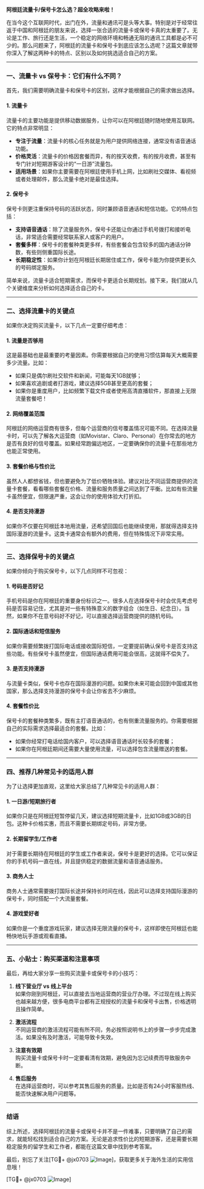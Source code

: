**阿根廷流量卡/保号卡怎么选？超全攻略来啦！**

在当今这个互联网时代，出门在外，流量和通讯可是头等大事。特别是对于经常往返于中国和阿根廷的朋友来说，选择一张合适的流量卡或保号卡真的太重要了。无论是工作、旅行还是生活，一个稳定的网络环境和畅通无阻的通讯工具都是必不可少的。那么问题来了，阿根廷的流量卡和保号卡到底应该怎么选呢？这篇文章就带你深入了解这两种卡的特点、区别以及如何挑选适合自己的方案。

---

### **一、流量卡 vs 保号卡：它们有什么不同？**

首先，我们需要明确流量卡和保号卡的区别，这样才能根据自己的需求做出选择。

#### **1. 流量卡**
流量卡的主要功能是提供移动数据服务，让你可以在阿根廷随时随地使用互联网。它的特点非常明显：
- **专注于流量**：流量卡的核心任务就是为用户提供网络连接，通常没有语音通话功能。
- **价格灵活**：流量卡的价格因套餐而异，有的按天收费，有的按月收费，甚至有专门针对短期游客设计的“一日游”流量包。
- **适用场景**：如果你主要需要在阿根廷使用手机上网，比如刷社交媒体、看视频或者处理邮件，那么流量卡绝对是最佳选择。

#### **2. 保号卡**
保号卡则更注重保持号码的活跃状态，同时兼顾语音通话和短信功能。它的特点包括：
- **支持语音通话**：除了流量服务外，保号卡还能让你通过手机号拨打和接听电话，非常适合需要经常联系家人或客户的用户。
- **套餐多样**：保号卡的套餐种类更多样，有些套餐会包含较多的国内通话分钟数，有些则侧重国际长途。
- **长期稳定性**：如果你计划在阿根廷长期居住或工作，保号卡能为你提供更长久的号码绑定服务。

简单来说，流量卡适合短期需求，而保号卡更适合长期规划。接下来，我们就从几个关键维度来分析如何选择适合自己的卡。

---

### **二、选择流量卡的关键点**

如果你决定购买流量卡，以下几点一定要仔细考虑：

#### **1. 流量是否够用**
这是最基础也是最重要的考量因素。你需要根据自己的使用习惯估算每天大概需要多少流量。比如：
- 如果只是偶尔刷社交软件和新闻，可能每天1GB就够；
- 如果喜欢追剧或者打游戏，建议选择5GB甚至更高的套餐；
- 如果你是重度用户，比如频繁下载文件或者使用高清直播软件，那直接上无限流量套餐吧！

#### **2. 网络覆盖范围**
阿根廷的网络运营商有很多，但每个运营商的信号覆盖情况可能不同。在选择流量卡时，可以先了解各大运营商（如Movistar、Claro、Personal）在你常去的地方是否有良好的信号覆盖。如果经常跑偏远地区，一定要确保你的流量卡在那些地方也能正常使用。

#### **3. 套餐价格与性价比**
虽然人人都想省钱，但也要避免为了低价牺牲体验。建议对比不同运营商提供的流量卡套餐，看看哪些套餐在价格、流量和服务质量之间达到了平衡。比如有些流量卡虽然便宜，但限速严重，这会让你的使用体验大打折扣。

#### **4. 是否支持漫游**
如果你不仅要在阿根廷本地用流量，还希望回国后也能继续使用，那就得选择支持国际漫游的流量卡。这类卡通常会有额外的费用，但在特殊情况下非常实用。

---

### **三、选择保号卡的关键点**

如果你倾向于购买保号卡，以下几点同样不可忽视：

#### **1. 号码是否好记**
手机号码是你在阿根廷的重要身份标识之一。很多人在选择保号卡时会优先考虑号码是否容易记住，尤其是对一些有特殊意义的数字组合（如生日、纪念日）。当然，如果你不在意号码好不好记，可以直接选择运营商提供的随机号码。

#### **2. 国际通话和短信服务**
如果你需要频繁拨打国际电话或接收国际短信，一定要提前确认保号卡是否支持这些功能。有些保号卡虽然便宜，但国际通话费用可能会很高，这就得不偿失了。

#### **3. 是否支持漫游**
与流量卡类似，保号卡也存在国际漫游的问题。如果你未来可能会回到中国或其他国家，那么选择支持漫游的保号卡会让你省去不少麻烦。

#### **4. 套餐性价比**
保号卡的套餐种类繁多，既有主打语音通话的，也有侧重流量服务的。你需要根据自己的实际需求选择最适合的套餐。比如：
- 如果你经常打电话给国内客户，可以选择语音通话时长较多的套餐；
- 如果你在阿根廷期间还需要大量使用流量，可以选择包含流量赠送的套餐。

---

### **四、推荐几种常见卡的适用人群**

为了让选择更加直观，这里给大家总结了几种常见卡的适用人群：

#### **1. 一日游/短期旅行者**
如果你只是在阿根廷短暂停留几天，建议选择短期流量卡，比如1GB或3GB的日包。这种卡价格实惠，而且不需要长期绑定号码，非常方便。

#### **2. 长期留学生/工作者**
对于需要长期待在阿根廷的学生或工作者来说，保号卡是更好的选择。它可以保证你的手机号码一直在线，并且提供稳定的数据流量和语音通话服务。

#### **3. 商务人士**
商务人士通常需要拨打国际长途并保持长时间在线，因此可以选择支持国际漫游的保号卡，同时搭配一个大流量套餐。

#### **4. 游戏爱好者**
如果你是一个重度游戏玩家，建议选择无限流量的保号卡，这样即使在阿根廷也能畅快地玩手游或观看直播。

---

### **五、小贴士：购买渠道和注意事项**

最后，再给大家分享一些购买流量卡或保号卡的小技巧：

1. **线下营业厅 vs 线上平台**  
   如果你刚到阿根廷，可以直接去当地运营商的营业厅办理。不过现在线上购买也越来越方便，很多电商平台都有正规授权的流量卡和保号卡出售，价格透明且操作简单。

2. **激活流程**  
   不同运营商的激活流程可能有所不同，务必按照说明书上的步骤一步步完成激活。如果没有及时激活，可能导致卡失效。

3. **注意有效期**  
   购买流量卡或保号卡时一定要看清有效期，避免因为忘记续费而导致服务中断。

4. **售后服务**  
   在选择运营商时，可以参考其售后服务的质量。比如是否有24小时客服热线、能否快速解决用户问题等。

---

### **结语**

综上所述，选择阿根廷的流量卡或保号卡并不是一件难事，只要明确了自己的需求，就能轻松找到适合自己的方案。无论是追求性价比的短期游客，还是需要长期稳定服务的留学生和工作者，都能在这篇文章中找到参考答案。

最后，别忘了关注[TG💪+ @jx0703 ![Image](https://github.com/user-attachments/assets/dbca1d08-cadb-493c-b0ec-ad6f7a83f270)]，获取更多关于海外生活的实用信息哦！

[TG💪+ @jx0703 ![Image](https://github.com/user-attachments/assets/dbca1d08-cadb-493c-b0ec-ad6f7a83f270)]